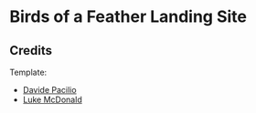 # Birds of a Feather Landing Site

## Credits

Template:
* [Davide Pacilio](https://gumroad.com/davidepacilio)
* [Luke McDonald](https://github.com/lukemcdonald/holly-react)